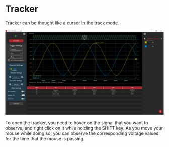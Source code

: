 # Tracker

Tracker can be thought like a cursor in the track mode.

![](../../../../../.gitbook/assets/image%20%2896%29.png)

To open the tracker, you need to hover on the signal that you want to observe, and right click on it while holding the SHIFT key. As you move your mouse while doing so, you can observe the corresponding voltage values for the time that the mouse is passing. 

